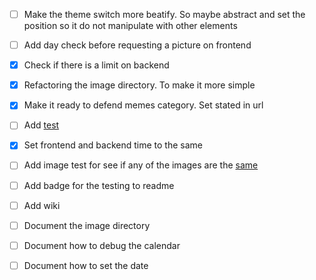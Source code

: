 - [ ] Make the theme switch more beatify. So maybe abstract and set the position so it do not manipulate with other elements
- [ ] Add day check before requesting a picture on frontend
- [X] Check if there is a limit on backend
- [X] Refactoring the image directory. To make it more simple
- [X] Make it ready to defend memes category. Set stated in url
- [ ] Add [test](https://nextjs.org/docs/pages/building-your-application/optimizing/testing)
- [X] Set frontend and backend time to the same
- [ ] Add image test for see if any of the images are the [same](https://stackoverflow.com/questions/71336204/github-action-check-if-a-file-already-exists)
- [ ] Add badge for the testing to readme

- [ ] Add wiki
- [ ] Document the image directory
- [ ] Document how to debug the calendar
- [ ] Document how to set the date